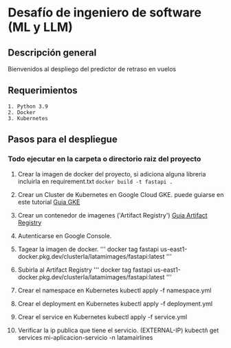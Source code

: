 # Desafío de ingeniero de software (ML y LLM)

## Descripción general

Bienvenidos al despliego del predictor de retraso en vuelos

## Requerimientos 
    1. Python 3.9
    2. Docker
    3. Kubernetes

## Pasos para el despliegue
### Todo ejecutar en la carpeta o directorio raiz del proyecto

1. Crear la imagen de docker del proyecto, si adiciona alguna libreria incluirla en requirement.txt
    ```docker build -t fastapi .```

2. Crear un Cluster de Kubernetes en Google Cloud GKE. puede guiarse en este tutorial
    [Guia GKE](https://cloud.google.com/kubernetes-engine/docs/how-to/creating-a-regional-cluster?hl=es-419)

3. Crear un contenedor de imagenes ('Artifact Registry')
    [Guia Artifact Registry](https://cloud.google.com/artifact-registry?hl=es-419)

4. Autenticarse en Google Console.

5. Tagear la imagen de docker.
    '''
    docker tag fastapi us-east1-docker.pkg.dev/clusterla/latamimages/fastapi:latest
    '''

6. Subirla al Artifact Registry
    '''
    docker tag fastapi us-east1-docker.pkg.dev/clusterla/latamimages/fastapi:latest
    '''

7. Crear el namespace en Kubernetes
    kubectl apply -f namespace.yml
8. Crear el deployment en Kubernetes
    kubectl apply -f deployment.yml

9. Crear el service en Kubernetes
    kubectl apply -f service.yml

10. Verificar la ip publica que tiene el servicio.  (EXTERNAL-IP)
    kubectñ get services mi-aplicacion-servicio -n latamairlines






